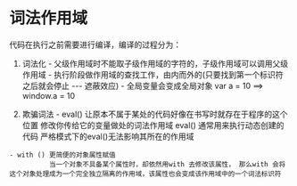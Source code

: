 # 词法作用域

代码在执行之前需要进行编译，编译的过程分为：

  1. 词法化
    - 父级作用域时不能取子级作用域的字符的，子级作用域可以调用父级作用域
    - 执行阶段做作用域的查找工作，由内而外的(只要找到第一个标识符之后就会停止 --- 遮蔽效应)
    - 全局变量会变成全局对象   var a = 10 ==> window.a = 10

  2. 欺骗词法
    - eval() 让原本不属于某处的代码好像在书写时就存在于程序的这个位置 修改你传给它的变量做处的词法作用域
             eval() 通常用来执行动态创建的代码
             严格模式下的eval()无法影响其所在的作用域

    - with () 更简便的对象属性赋值
              当一个对象不具备某个属性时，却依然用with 去修改该属性， 那么with 会将这个对象处理成为一个完全独立隔离的作用域，该属性也会变成该作用域中的一个词法标识符

  